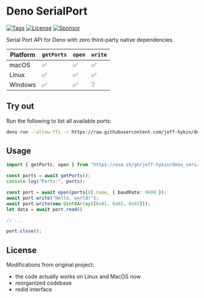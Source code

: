 # Deno SerialPort

[![Tags](https://img.shields.io/github/release/DjDeveloperr/deno_serial)](https://github.com/DjDeveloperr/deno_serial/releases)
[![License](https://img.shields.io/github/license/DjDeveloperr/deno_serial)](https://github.com/DjDeveloperr/deno_serial/blob/master/LICENSE)
[![Sponsor](https://img.shields.io/static/v1?label=Sponsor&message=%E2%9D%A4&logo=GitHub&color=%23fe8e86)](https://github.com/sponsors/DjDeveloperr)

Serial Port API for Deno with zero third-party native dependencies.

| Platform | `getPorts` | `open` |`write` |
| -------- | ---------- | ------ |------ |
| macOS    | ✅         | ✅     | ✅     |
| Linux    | ✅         | ✅     | ✅     |
| Windows  | ✅         | ✅     | ❔     |

## Try out

Run the following to list all available ports:

```sh
deno run --allow-ffi -r https://raw.githubusercontent.com/jeff-hykin/deno_serial/main/examples/print_ports.ts
```

## Usage

```ts
import { getPorts, open } from "https://esm.sh/gh/jeff-hykin/deno_serial/mod.ts";

const ports = await getPorts();
console.log("Ports:", ports);

const port = await open(ports[0].name, { baudRate: 9600 });
await port.write("Hello, world!");
await port.write(new Uint8Array([0x01, 0x02, 0x03]));
let data = await port.read()

// ...

port.close();
```


## License

Modifications from original project:
- the code actually works on Linux and MacOS now
- reorganized codebase
- redid interface